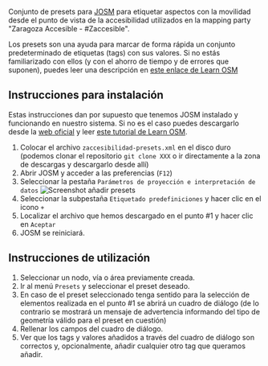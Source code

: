 Conjunto de presets para [JOSM](http://josm.openstreetmap.de/) para etiquetar aspectos con la movilidad desde el punto de vista de la accesibilidad utilizados en la mapping party "Zaragoza Accesible - #Zaccesible".

Los presets son una ayuda para marcar de forma rápida un conjunto predeterminado de etiquetas (tags) con sus valores. Si no estás familiarizado con ellos (y con el ahorro de tiempo y de errores que suponen), puedes leer una descripción en [este enlace de Learn OSM](http://learnosm.org/en/josm/josm-presets/)

## Instrucciones para instalación

Estas instrucciones dan por supuesto que tenemos JOSM instalado y funcionando en nuestro sistema. Si no es el caso puedes descargarlo desde la [web oficial](http://josm.openstreetmap.de/) y leer [este tutorial de Learn OSM](http://learnosm.org/en/josm/start-josm/).

 1. Colocar el archivo `zaccesibilidad-presets.xml` en el disco duro (podemos clonar el repositorio `git clone XXX` o ir directamente a la zona de descargas y descargarlo desde allí)
 1. Abrir JOSM y acceder a las preferencias (`F12`)
 1. Seleccionar la pestaña `Parámetros de proyección e interpretación de datos`  ![Screenshot añadir presets](http://learnosm.org/images/en/editing/josm-presets/tagging-presets-menu.png)
 1. Seleccionar la subpestaña `Etiquetado predefiniciones` y hacer clic en el icono `+`
 1. Localizar el archivo que hemos descargado en el punto #1 y hacer clic en `Aceptar`
 1. JOSM se reiniciará.
 
## Instrucciones de utilización

1. Seleccionar un nodo, vía o área previamente creada.
1. Ir al menú `Presets` y seleccionar el preset deseado.
1. En caso de el preset seleccionado tenga sentido para la selección de elementos realizada en el punto #1 se abrirá un cuadro de diálogo (de lo contrario se mostrará un mensaje de advertencia informando del tipo de geometría válido para el preset en cuestión)
1. Rellenar los campos del cuadro de diálogo.
1. Ver que los tags y valores añadidos a través del cuadro de diálogo son correctos y, opcionalmente, añadir cualquier otro tag que queramos añadir. 